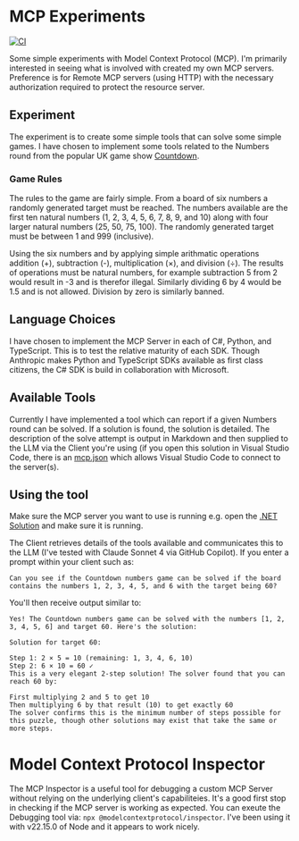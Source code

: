 # MCP Experiments

[![CI](https://github.com/newmancodes/mcp-experiments/actions/workflows/main.yml/badge.svg)](https://github.com/newmancodes/mcp-experiments/actions/workflows/main.yml)

Some simple experiments with Model Context Protocol (MCP). I'm primarily interested in seeing what is involved with created my own MCP servers. Preference is for Remote MCP servers (using HTTP) with the necessary authorization required to protect the resource server.

## Experiment

The experiment is to create some simple tools that can solve some simple games. I have chosen to implement some tools related to the Numbers round from the popular UK game show [Countdown](https://en.wikipedia.org/wiki/Countdown_(game_show)).

### Game Rules

The rules to the game are fairly simple. From a board of six numbers a randomly generated target must be reached. The numbers available are the first ten natural numbers (1, 2, 3, 4, 5, 6, 7, 8, 9, and 10) along with four larger natural numbers (25, 50, 75, 100). The randomly generated target must be between 1 and 999 (inclusive).

Using the six numbers and by applying simple arithmatic operations addition (+), subtraction (-), multiplication (×), and division (÷). The results of operations must be natural numbers, for example subtraction 5 from 2 would result in -3 and is therefor illegal. Similarly dividing 6 by 4 would be 1.5 and is not allowed. Division by zero is similarly banned.

## Language Choices

I have chosen to implement the MCP Server in each of C#, Python, and TypeScript. This is to test the relative maturity of each SDK. Though Anthropic makes Python and TypeScript SDKs available as first class citizens, the C# SDK is build in collaboration with Microsoft.

## Available Tools

Currently I have implemented a tool which can report if a given Numbers round can be solved. If a solution is found, the solution is detailed. The description of the solve attempt is output in Markdown and then supplied to the LLM via the Client you're using (if you open this solution in Visual Studio Code, there is an [mcp.json](./.vscode/mcp.json) which allows Visual Studio Code to connect to the server(s).

## Using the tool

Make sure the MCP server you want to use is running e.g. open the [.NET Solution](./dotnet/PuzzleSolver.sln) and make sure it is running.

The Client retrieves details of the tools available and communicates this to the LLM (I've tested with Claude Sonnet 4 via GitHub Copilot). If you enter a prompt within your client such as:

```
Can you see if the Countdown numbers game can be solved if the board contains the numbers 1, 2, 3, 4, 5, and 6 with the target being 60?
```

You'll then receive output similar to:

```
Yes! The Countdown numbers game can be solved with the numbers [1, 2, 3, 4, 5, 6] and target 60. Here's the solution:

Solution for target 60:

Step 1: 2 × 5 = 10 (remaining: 1, 3, 4, 6, 10)
Step 2: 6 × 10 = 60 ✓
This is a very elegant 2-step solution! The solver found that you can reach 60 by:

First multiplying 2 and 5 to get 10
Then multiplying 6 by that result (10) to get exactly 60
The solver confirms this is the minimum number of steps possible for this puzzle, though other solutions may exist that take the same or more steps.
```

# Model Context Protocol Inspector

The MCP Inspector is a useful tool for debugging a custom MCP Server without relying on the underlying client's capabiliteies. It's a good first stop in checking if the MCP server is working as expected. You can exeute the Debugging tool via: `npx @modelcontextprotocol/inspector`. I've been using it with v22.15.0 of Node and it appears to work nicely.
